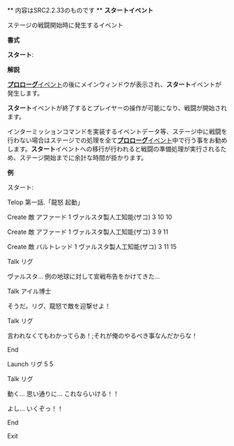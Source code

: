 ** 内容はSRC2.2.33のものです **
**スタートイベント**

ステージの戦闘開始時に発生するイベント

**書式**

**スタート**:

**解説**

[**プロローグ**イベント](プロローグイベント.md)の後にメインウィンドウが表示され、**スタート**イベントが発生します。

**スタート**イベントが終了するとプレイヤーの操作が可能になり、戦闘が開始されます。

インターミッションコマンドを実装するイベントデータ等、ステージ中に戦闘を行わない場合はステージでの処理を全て[**プロローグ**イベント](プロローグイベント.md)中で行う事をお勧めします。**スタート**イベントへの移行が行われると戦闘の準備処理が実行されるため、ステージ開始までに余計な時間が掛かります。

**例**

スタート:

Telop 第一話.「龍怒 起動」

Create 敵 アファード 1 ヴァルスタ製人工知能(ザコ) 3 10 10

Create 敵 アファード 1 ヴァルスタ製人工知能(ザコ) 3 9 11

Create 敵 バルトレッド 1 ヴァルスタ製人工知能(ザコ) 3 11 15

Talk リグ

ヴァルスタ… 例の地球に対して宣戦布告をかけてきた…

Talk アイル博士

そうだ。リグ、龍怒で敵を迎撃せよ！

Talk リグ

言われなくてもわかってらあ！;それが俺のやるべき事なんだからな！

End

Launch リグ 5 5

Talk リグ

動く… 思い通りに… これならいける！！

よし… いくぞっ！！

End

Exit
